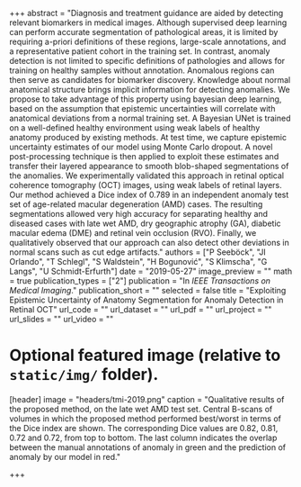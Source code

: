 +++
abstract = "Diagnosis and treatment guidance are aided by detecting relevant biomarkers in medical images. Although supervised deep learning can perform accurate segmentation of
pathological areas, it is limited by requiring a-priori definitions of these regions, large-scale annotations, and a representative patient cohort in the training set. In contrast, anomaly detection is not limited to specific definitions of pathologies and allows for training on healthy samples without annotation. Anomalous regions can then serve as candidates for biomarker discovery. Knowledge about normal anatomical structure brings implicit information for detecting anomalies. We propose to take advantage
of this property using bayesian deep learning, based on the assumption that epistemic uncertainties will correlate with anatomical deviations from a normal training set. A Bayesian UNet is trained on a well-defined healthy environment using weak labels of healthy anatomy produced by existing methods. At test time, we capture epistemic uncertainty estimates of our model using Monte Carlo dropout. A novel post-processing technique is then applied to exploit these estimates and transfer their layered appearance to smooth blob-shaped segmentations of the anomalies. We experimentally validated this approach in retinal optical coherence tomography (OCT) images, using weak labels of retinal layers. Our method achieved a Dice index of 0.789 in an independent anomaly test set of age-related macular degeneration (AMD) cases. The resulting segmentations allowed very high
accuracy for separating healthy and diseased cases with late wet AMD, dry geographic atrophy (GA), diabetic macular edema (DME) and retinal vein occlusion (RVO). Finally, we qualitatively observed that our approach can also detect other deviations in normal scans such as cut edge artifacts."
authors = ["P Seeböck", "JI Orlando", "T Schlegl", "S Waldstein", "H Bogunović", "S Klimscha", "G Langs", "U Schmidt-Erfurth"]
date = "2019-05-27"
image_preview = ""
math = true
publication_types = ["2"]
publication = "In *IEEE Transactions on Medical Imaging*."
publication_short = ""
selected = false
title = "Exploiting Epistemic Uncertainty of Anatomy Segmentation for Anomaly Detection in Retinal OCT"
url_code = ""
url_dataset = ""
url_pdf = ""
url_project = ""
url_slides = ""
url_video = ""

# Optional featured image (relative to `static/img/` folder).
[header]
image = "headers/tmi-2019.png"
caption = "Qualitative results of the proposed method, on the late wet AMD test set. Central B-scans of volumes in which the proposed method performed best/worst in terms of the Dice index are shown. The corresponding Dice values are 0.82, 0.81, 0.72 and 0.72, from top to bottom. The last column indicates the overlap between the manual annotations of anomaly in green and the prediction of anomaly by our model in red."


+++
